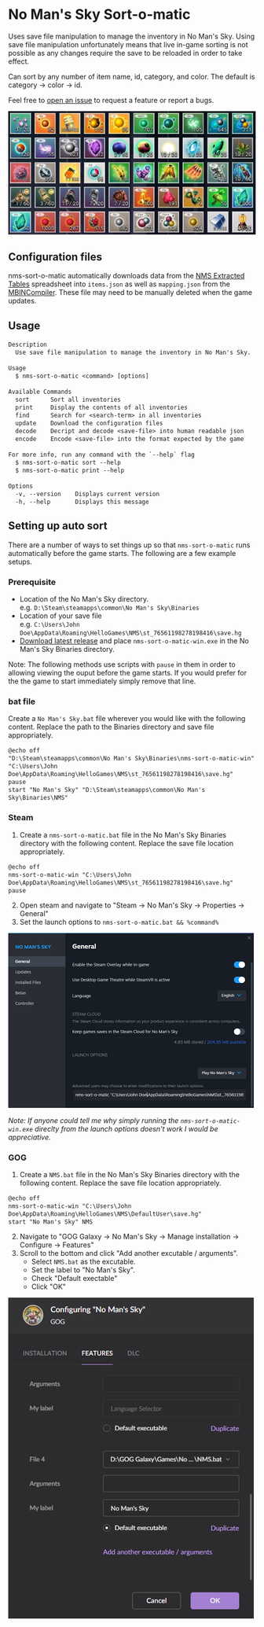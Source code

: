 # No Man's Sky Sort-o-matic

Uses save file manipulation to manage the inventory in No Man's Sky. Using save file manipulation unfortunately means that live in-game sorting is not possible as any changes require the save to be reloaded in order to take effect.

Can sort by any number of item name, id, category, and color. The default is category -> color -> id.

Feel free to [open an issue](https://github.com/RedHatter/nms-sort-o-matic/issues/new) to request a feature or report a bugs.

![Sorted inventory](screenshots/inventory.jpg?raw=true)

## Configuration files

nms-sort-o-matic automatically downloads data from the [NMS Extracted Tables](https://docs.google.com/spreadsheets/d/1J8WdrubKgo8A9hPY-hbQLq4eVrb3n3lZAgiI2J7ncAU/edit#gid=0) spreadsheet into `items.json` as well as `mapping.json` from the [MBINCompiler](https://github.com/monkeyman192/MBINCompiler). These file may need to be manually deleted when the game updates.

## Usage

```
Description
  Use save file manipulation to manage the inventory in No Man's Sky.

Usage
  $ nms-sort-o-matic <command> [options]

Available Commands
  sort      Sort all inventories
  print     Display the contents of all inventories
  find      Search for <search-term> in all inventories
  update    Download the configuration files
  decode    Decript and decode <save-file> into human readable json
  encode    Encode <save-file> into the format expected by the game

For more info, run any command with the `--help` flag
  $ nms-sort-o-matic sort --help
  $ nms-sort-o-matic print --help

Options
  -v, --version    Displays current version
  -h, --help       Displays this message
```

## Setting up auto sort

There are a number of ways to set things up so that `nms-sort-o-matic` runs automatically before the game starts. The following are a few example setups.

### Prerequisite

- Location of the No Man's Sky directory.  
  e.g. `D:\Steam\steamapps\common\No Man's Sky\Binaries`
- Location of your save file  
  e.g. `C:\Users\John Doe\AppData\Roaming\HelloGames\NMS\st_76561198278198416\save.hg`
- [Download latest release](https://github.com/RedHatter/nms-sort-o-matic/releases/latest/download/nms-sort-o-matic-win.exe) and place `nms-sort-o-matic-win.exe` in the No Man's Sky Binaries directory.

Note: The following methods use scripts with `pause` in them in order to allowing viewing the ouput before the game starts. If you would prefer for the the game to start immediately simply remove that line.

### bat file

Create a `No Man's Sky.bat` file wherever you would like with the following content. Replace the path to the Binaries directory and save file appropriately.

```
@echo off
"D:\Steam\steamapps\common\No Man's Sky\Binaries\nms-sort-o-matic-win" "C:\Users\John Doe\AppData\Roaming\HelloGames\NMS\st_76561198278198416\save.hg"
pause
start "No Man's Sky" "D:\Steam\steamapps\common\No Man's Sky\Binaries\NMS"
```

### Steam

1. Create a `nms-sort-o-matic.bat` file in the No Man's Sky Binaries directory with the following content. Replace the save file location appropriately.

```
@echo off
nms-sort-o-matic-win "C:\Users\John Doe\AppData\Roaming\HelloGames\NMS\st_76561198278198416\save.hg"
pause
```

2. Open steam and navigate to "Steam -> No Man's Sky -> Properties -> General"
3. Set the launch options to `nms-sort-o-matic.bat && %command%`

![Steam properties](screenshots/steam.png?raw=true)

_Note: If anyone could tell me why simply running the `nms-sort-o-matic-win.exe` direclty from the launch options doesn't work I would be appreciative._

### GOG

1. Create a `NMS.bat` file in the No Man's Sky Binaries directory with the following content. Replace the save file location appropriately.

```
@echo off
nms-sort-o-matic-win "C:\Users\John Doe\AppData\Roaming\HelloGames\NMS\DefaultUser\save.hg"
start "No Man's Sky" NMS
```

2. Navigate to "GOG Galaxy -> No Man's Sky -> Manage installation -> Configure -> Features"
3. Scroll to the bottom and click "Add another excutable / arguments".
   - Select `NMS.bat` as the excutable.
   - Set the label to "No Man's Sky".
   - Check "Default exectable"
   - Click "OK"

![GOG Galaxy Configure](screenshots/gog.png?raw=true)
